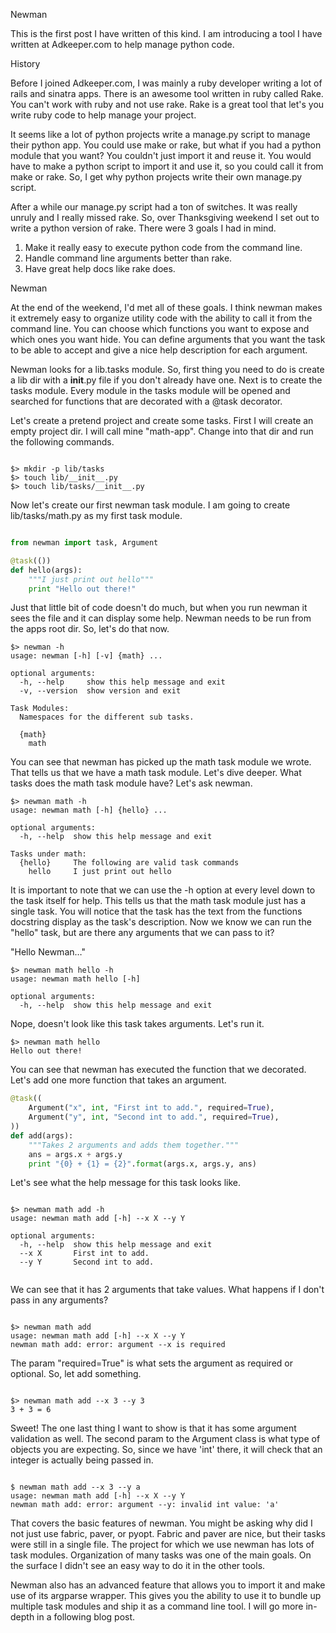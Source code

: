 Newman

This is the first post I have written of this kind.  I am introducing a tool I have written at Adkeeper.com to help manage python code.

History

Before I joined Adkeeper.com, I was mainly a ruby developer writing a lot of rails and sinatra apps.  There is an awesome tool written in ruby called Rake.  You can't work with ruby and not use rake.  Rake is a great tool that let's you write ruby code to help manage your project.

It seems like a lot of python projects write a manage.py script to manage their python app.  You could use make or rake, but what if you had a python module that you want?  You couldn't just import it and reuse it.  You would have to make a python script to import it and use it, so you could call it from make or rake.  So, I get why python projects write their own manage.py script.

After a while our manage.py script had a ton of switches.  It was really unruly and I really missed rake.  So, over Thanksgiving weekend I set out to write a python version of rake.  There were 3 goals I had in mind.

1. Make it really easy to execute python code from the command line.
2. Handle command line arguments better than rake.
3. Have great help docs like rake does.

Newman

At the end of the weekend, I'd met all of these goals.  I think newman makes it extremely easy to organize utility code with the ability to call it from the command line.  You can choose which functions you want to expose and which ones you want hide.  You can define arguments that you want the task to be able to accept and give a nice help description for each argument.

Newman looks for a lib.tasks module.  So, first thing you need to do is create a lib dir with a __init__.py file if you don't already have one.  Next is to create the tasks module.  Every module in the tasks module will be opened and searched for functions that are decorated with a @task decorator.

Let's create a pretend project and create some tasks.  First I will create an empty project dir.  I will call mine "math-app".  Change into that dir and run the following commands.

```

$> mkdir -p lib/tasks
$> touch lib/__init__.py
$> touch lib/tasks/__init__.py

```

Now let's create our first newman task module.  I am going to create lib/tasks/math.py as my first task module.

```python

from newman import task, Argument

@task(())
def hello(args):
    """I just print out hello"""
    print "Hello out there!"

```

Just that little bit of code doesn't do much, but when you run newman it sees the file and it can display some help.  Newman needs to be run from the apps root dir.  So, let's do that now.

```
$> newman -h
usage: newman [-h] [-v] {math} ...

optional arguments:
  -h, --help     show this help message and exit
  -v, --version  show version and exit

Task Modules:
  Namespaces for the different sub tasks.

  {math}
    math
```

You can see that newman has picked up the math task module we wrote.  That tells us that we have a math task module.  Let's dive deeper.  What tasks does the math task module have?  Let's ask newman.

```
$> newman math -h
usage: newman math [-h] {hello} ...

optional arguments:
  -h, --help  show this help message and exit

Tasks under math:
  {hello}     The following are valid task commands
    hello     I just print out hello

```

It is important to note that we can use the -h option at every level down to the task itself for help.  This tells us that the math task module just has a single task.  You will notice that the task has the text from the functions docstring display as the task's description.  Now we know we can run the "hello" task, but are there any arguments that we can pass to it?

"Hello Newman…"

```
$> newman math hello -h
usage: newman math hello [-h]

optional arguments:
  -h, --help  show this help message and exit

```
Nope, doesn't look like this task takes arguments.  Let's run it.

```
$> newman math hello
Hello out there!

```

You can see that newman has executed the function that we decorated.  Let's add one more function that takes an argument.

```python
@task((
    Argument("x", int, "First int to add.", required=True),
    Argument("y", int, "Second int to add.", required=True),
))
def add(args):
    """Takes 2 arguments and adds them together."""
    ans = args.x + args.y
    print "{0} + {1} = {2}".format(args.x, args.y, ans)

```

Let's see what the help message for this task looks like.

```

$> newman math add -h
usage: newman math add [-h] --x X --y Y

optional arguments:
  -h, --help  show this help message and exit
  --x X       First int to add.
  --y Y       Second int to add.


```

We can see that it has 2 arguments that take values.  What happens if I don't pass in any arguments?

```

$> newman math add
usage: newman math add [-h] --x X --y Y
newman math add: error: argument --x is required

```

The param "required=True" is what sets the argument as required or optional.  So, let add something.

```

$> newman math add --x 3 --y 3
3 + 3 = 6

```

Sweet!  The one last thing I want to show is that it has some argument validation as well.  The second param to the Argument class is what type of objects you are expecting.  So, since we have 'int' there, it will check that an integer is actually being passed in.

```

$ newman math add --x 3 --y a
usage: newman math add [-h] --x X --y Y
newman math add: error: argument --y: invalid int value: 'a'
```

That covers the basic features of newman.  You might be asking why did I not just use fabric, paver, or pyopt.  Fabric and paver are nice, but their tasks were still in a single file.  The project for which we use newman has lots of task modules.  Organization of many tasks was one of the main goals.  On the surface I didn't see an easy way to do it in the other tools.

Newman also has an advanced feature that allows you to import it and make use of its argparse wrapper.  This gives you the ability to use it to bundle up multiple task modules and ship it as a command line tool.  I will go more in-depth in a following blog post.